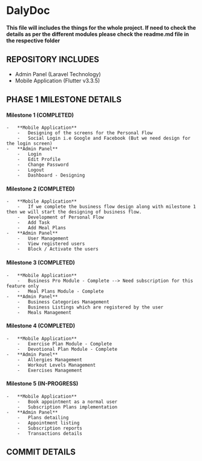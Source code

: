 # DalyDoc

#### This file will includes the things for the whole project. If need to check the details as per the different modules please check the readme.md file in the respective folder

## REPOSITORY INCLUDES

-   Admin Panel (Laravel Technology)
-   Mobile Application (Flutter v3.3.5)

## PHASE 1 MILESTONE DETAILS

#### Milestone 1 (COMPLETED)

    -   **Mobile Application**
        -   Designing of the screens for the Personal Flow
        -   Social Login i.e Google and Facebook (But we need design for the login screen)
    -   **Admin Panel**
        -   Login
        -   Edit Profile
        -   Change Password
        -   Logout
        -   Dashboard - Designing

#### Milestone 2 (COMPLETED)

    -   **Mobile Application**
        -   If we complete the business flow design along with milestone 1 then we will start the designing of business flow.
        -   Development of Personal Flow
        -   Add Task
        -   Add Meal Plans
    -   **Admin Panel**
        -   User Management
        -   View registered users
        -   Block / Activate the users

#### Milestone 3 (COMPLETED)

    -   **Mobile Application**
        -   Business Pro Module - Complete --> Need subscription for this feature only
        -   Meal Plans Module - Complete
    -   **Admin Panel**
        -   Business Categories Management
        -   Business Listings which are registered by the user
        -   Meals Management

#### Milestone 4 (COMPLETED)

    -   **Mobile Application**
        -   Exercise Plan Module - Complete
        -   Devotional Plan Module - Complete
    -   **Admin Panel**
        -   Allergies Management
        -   Workout Levels Management
        -   Exercises Management

#### Milestone 5 (IN-PROGRESS)

    -   **Mobile Application**
        -   Book appointment as a normal user
        -   Subscription Plans implementation
    -   **Admin Panel**
        -   Plans detailing
        -   Appointment listing
        -   Subscription reports
        -   Transactions details

## COMMIT DETAILS
